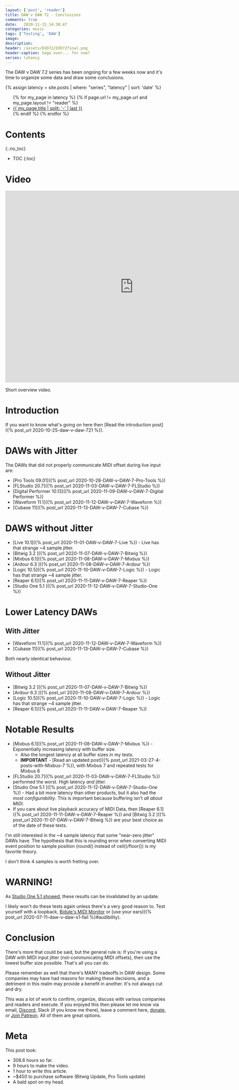 ```yaml
---
layout: ['post', 'reader']
title: DAW v DAW 72 - Conclusions
comments: true
date:   2020-11-15_14:38:47 
categories: music
tags: ['Testing', 'DAW']
image:
description:
header: /assets/DVD72/DVD72final.png
header-caption: Saga over... for now?
series: latency
---
```


The DAW v DAW 7.2 series has been ongoing for a few weeks now and it's time to organize some data and draw some conclusions.

{% assign latency = site.posts | where: "series", "latency" | sort: 'date' %}
<ul>
{% for my_page in latency %} 
    {% if page.url != my_page.url and my_page.layout != "reader" %}
        <li><a class="page-link" href="{{ my_page.url | prepend: site.baseurl }}">{{ my_page.title | split: '-' | last }}</a></li>
    {% endif %}
{% endfor %}
</ul>

<!--more-->

# Contents

{:.no_toc}
* TOC
{:toc}

# Video

<iframe width="800" height="600" src="https://www.youtube.com/embed/UWNd6AkgaGs" frameborder="0" allow="accelerometer; autoplay; clipboard-write; encrypted-media; gyroscope; picture-in-picture" allowfullscreen></iframe>

Short overview video.

# Introduction

If you want to know what's going on here then [Read the introduction post]({% post_url 2020-10-25-daw-v-daw-721 %}).

# DAWs with Jitter

The DAWs that did not properly communicate MIDI offset during live input are:

* [Pro Tools 09.01]({% post_url 2020-10-28-DAW-v-DAW-7-Pro-Tools %})
* [FLStudio 20.7]({% post_url 2020-11-03-DAW-v-DAW-7-FLStudio %})
* [Digital Performer 10.13]({% post_url 2020-11-09-DAW-v-DAW-7-Digital Performer %})
* [Waveform 11.1]({% post_url 2020-11-12-DAW-v-DAW-7-Waveform %})
* [Cubase 11]({% post_url 2020-11-13-DAW-v-DAW-7-Cubase %})

# DAWS without Jitter

* [Live 10.1]({% post_url 2020-11-01-DAW-v-DAW-7-Live %}) - Live has that strange ~4 sample jitter.
* [Bitwig 3.2 ]({% post_url 2020-11-07-DAW-v-DAW-7-Bitwig %})
* [Mixbus 6.1]({% post_url 2020-11-08-DAW-v-DAW-7-Mixbus %})
* [Ardour 6.3 ]({% post_url 2020-11-08-DAW-v-DAW-7-Ardour %})
* [Logic 10.5]({% post_url 2020-11-10-DAW-v-DAW-7-Logic %}) - Logic has that strange ~4 sample jitter.
* [Reaper 6.1]({% post_url 2020-11-11-DAW-v-DAW-7-Reaper %})
* [Studio One 5.1 ]({% post_url 2020-11-12-DAW-v-DAW-7-Studio-One %})

# Lower Latency DAWs

## With Jitter

* [Waveform 11.1]({% post_url 2020-11-12-DAW-v-DAW-7-Waveform %})
* [Cubase 11]({% post_url 2020-11-13-DAW-v-DAW-7-Cubase %})

Both nearly identical behaviour.

## Without Jitter

* [Bitwig 3.2 ]({% post_url 2020-11-07-DAW-v-DAW-7-Bitwig %})
* [Ardour 6.3 ]({% post_url 2020-11-08-DAW-v-DAW-7-Ardour %})
* [Logic 10.5]({% post_url 2020-11-10-DAW-v-DAW-7-Logic %}) - Logic has that strange ~4 sample jitter.
* [Reaper 6.1]({% post_url 2020-11-11-DAW-v-DAW-7-Reaper %})

# Notable Results

* [Mixbus 6.1]({% post_url 2020-11-08-DAW-v-DAW-7-Mixbus %}) - Exponentially increasing latency with buffer size. 
    * Also the longest latency at all buffer sizes in my tests.
    * **IMPORTANT** - [Read an updated post]({% post_url 2021-03-27-4-posts-with-Mixbus-7 %}), with Mixbus 7 and repeated tests for Mixbus 6
* [FLStudio 20.7]({% post_url 2020-11-03-DAW-v-DAW-7-FLStudio %}) performed the worst. High latency _and_ jitter.
* [Studio One 5.1 ]({% post_url 2020-11-12-DAW-v-DAW-7-Studio-One %}) - Had a bit more latency than other products, but it also had the _most configurability_. This is important because buffering isn't _all about MIDI_.
* If you care about live playback accuracy of MIDI Data, then [Reaper 6.1]({% post_url 2020-11-11-DAW-v-DAW-7-Reaper %}) and [Bitwig 3.2 ]({% post_url 2020-11-07-DAW-v-DAW-7-Bitwig %}) are your best choice as of the date of these tests.

I'm still interested in the ~4 sample latency that some "near-zero jitter" DAWs have. The hypothesis that this is rounding error when converting MIDI event position to sample position (round() instead of ceil()/floor()) is my favorite theory.

I don't think 4 samples is worth fretting over.

# WARNING!

As [Studio One 5.1 showed](https://blog.presonus.com/index.php/2020/10/20/whats-new-studio-one-5-1/), these results can be invalidated by an update.

I likely won't do these tests again unless there's a very good reason to. Test yourself with a loopback, [Bidule's MIDI Monitor](https://www.plogue.com/bidule/help/ch04s09.html) or [use your ears]({% post_url 2020-07-11-daw-v-daw-s1-fail %}#audibility).

# Conclusion

There's more that could be said, but the general rule is: If you're using a DAW with MIDI input jitter (not-communicating MIDI offsets), then use the lowest buffer size possible. That's all you can do.

Please remember as well that there's MANY tradeoffs in DAW design. Some companies may have had reasons for making these decisions, and a detriment in this realm may provide a benefit in another. It's not always cut and dry.

This was a lot of work to confirm, organize, discuss with various companies and readers and execute. If you enjoyed this then please let me know via email, [Discord](https://discord.gg/34cFzVn), Slack (if you know me there), leave a comment here, [donate](http://www.paypal.me/admiralbumblebee), or [Join Patreon](http://patreon.com/admiralbumblebee). All of them are great options.

# Meta

This post took:

* 308.6 hours so far.
* 9 hours to make the video.
* 1 hour to write this article.
* ~$450 to purchase software (Bitwig Update, Pro Tools update)
* A bald spot on my head.
